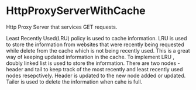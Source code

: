 # HttpProxyServerWithCache
Http Proxy Server that services GET requests.

Least Recently Used(LRU) policy is used to cache information. 
LRU is used to  store the information from websites that were recently being requested while delete from the cache which is not being recently used. This is a great way of keeping updated information in the cache.
To implement LRU , doubly linked list is used to store the information. 
There are two nodes - header and tail to keep track of the most recently and least recently used nodes resepctively.
Header is updated to the new node added or updated.
Tailer is used to delete the information when cahe is full.
